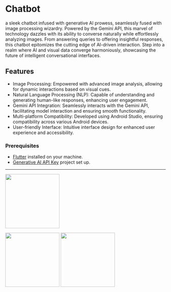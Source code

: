 # Chatbot

a sleek chatbot infused with generative AI prowess, seamlessly fused with image processing wizardry. Powered by the Gemini API, this marvel of technology dazzles with its ability to converse naturally while effortlessly analyzing images. From answering queries to offering insightful responses, this chatbot epitomizes the cutting edge of AI-driven interaction. Step into a realm where AI and visual data converge harmoniously, showcasing the future of intelligent conversational interfaces.

## Features

- Image Processing: Empowered with advanced image analysis, allowing for dynamic interactions based on visual cues.
- Natural Language Processing (NLP): Capable of understanding and generating human-like responses, enhancing user engagement.
- Gemini API Integration: Seamlessly interacts with the Gemini API, facilitating model interaction and ensuring smooth functionality.
- Multi-platform Compatibility: Developed using Android Studio, ensuring compatibility across various Android devices.
- User-friendly Interface: Intuitive interface design for enhanced user experience and accessibility.

### Prerequisites

- [Flutter](https://flutter.dev/) installed on your machine.
- [Generative AI API Key](https://aistudio.google.com/app/apikey) project set up.

___


 <img src="https://github.com/06ajeesh/Flutter_Basics/assets/110251010/07072348-f096-41ba-8a61-3065717a836f" width="170" ><div></div>
 <img src="https://github.com/06ajeesh/Flutter_Basics/assets/110251010/3335c737-2b1f-41b4-b307-c744cf1e51a7" width="170" >
<img src="https://github.com/06ajeesh/Flutter_Basics/assets/110251010/23975a2b-b4e3-4a64-a978-bbcf0e2d1639" width="170">
